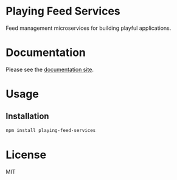 Playing Feed Services
=====================

Feed management microservices for building playful applications.

# Documentation

Please see the [documentation site](https://playingio.github.io).

# Usage

## Installation

```bash
npm install playing-feed-services
```

# License

MIT